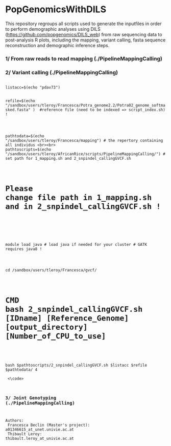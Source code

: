 # PopGenomicsWithDILS

This repository regroups all scripts used to generate the inputfiles in order to perform demographic analyses using DILS (https://github.com/popgenomics/DILS_web) from raw sequencing data to post-analysis R plots, including the mapping, variant calling, fasta sequence reconstruction and demographic inference steps.

### 1/ From raw reads to read mapping (./PipelineMappingCalling)


### 2/ Variant calling (./PipelineMappingCalling)

<code>
listacc=$(echo "pdav73") <br> <br>
refile=$(echo "/sandbox/users/tleroy/Francesca/Potra_genome2.2/Potra02_genome_softmasked.fasta" )  #reference file (need to be indexed => script_index.sh) ! <br><br>

pathtodata=$(echo "/sandbox/users/tleroy/Francesca/mapping") # the repertory containing all individus <br><br>
pathtoscripts=$(echo "/sandbox/users/tleroy/AfricanRice/scripts/PipelineMappingCalling/") # set path for 1_mapping.sh and 2_snpindel_callingGVCF.sh <br><br>
# Please change file path in 1_mapping.sh and in 2_snpindel_callingGVCF.sh ! <br><br>

module load java # load java if needed for your cluster # GATK requires java8 !<br><br>

cd /sandbox/users/tleroy/Francesca/gvcf/<br><br>
# CMD bash 2_snpindel_callingGVCF.sh [IDname] [Reference_Genome] [output_directory] [Number_of_CPU_to_use] <br><br>
bash $pathtoscripts/2_snpindel_callingGVCF.sh $listacc $refile $pathtodata/ 4<br><br>
<\code>

### 3/ Joint Genotyping (./PipelineMappingCalling)



Authors:<br>
Francesca Beclin (Master's project): a01346615_at_unet.univie.ac.at<br>
Thibault Leroy: thibault.leroy_at_univie.ac.at<br>
